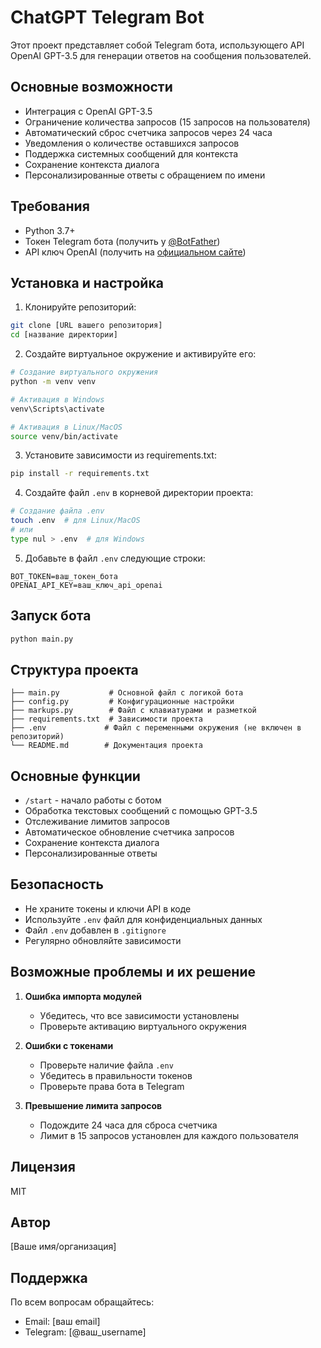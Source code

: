 # ChatGPT Telegram Bot

Этот проект представляет собой Telegram бота, использующего API OpenAI GPT-3.5 для генерации ответов на сообщения пользователей.

## Основные возможности

- Интеграция с OpenAI GPT-3.5
- Ограничение количества запросов (15 запросов на пользователя)
- Автоматический сброс счетчика запросов через 24 часа
- Уведомления о количестве оставшихся запросов
- Поддержка системных сообщений для контекста
- Сохранение контекста диалога
- Персонализированные ответы с обращением по имени

## Требования

- Python 3.7+
- Токен Telegram бота (получить у [@BotFather](https://t.me/BotFather))
- API ключ OpenAI (получить на [официальном сайте](https://platform.openai.com/))

## Установка и настройка

1. Клонируйте репозиторий:
```bash
git clone [URL вашего репозитория]
cd [название директории]
```

2. Создайте виртуальное окружение и активируйте его:
```bash
# Создание виртуального окружения
python -m venv venv

# Активация в Windows
venv\Scripts\activate

# Активация в Linux/MacOS
source venv/bin/activate
```

3. Установите зависимости из requirements.txt:
```bash
pip install -r requirements.txt
```

4. Создайте файл `.env` в корневой директории проекта:
```bash
# Создание файла .env
touch .env  # для Linux/MacOS
# или
type nul > .env  # для Windows
```

5. Добавьте в файл `.env` следующие строки:
```
BOT_TOKEN=ваш_токен_бота
OPENAI_API_KEY=ваш_ключ_api_openai
```

## Запуск бота

```bash
python main.py
```

## Структура проекта

```
├── main.py           # Основной файл с логикой бота
├── config.py         # Конфигурационные настройки
├── markups.py        # Файл с клавиатурами и разметкой
├── requirements.txt  # Зависимости проекта
├── .env             # Файл с переменными окружения (не включен в репозиторий)
└── README.md        # Документация проекта
```

## Основные функции

- `/start` - начало работы с ботом
- Обработка текстовых сообщений с помощью GPT-3.5
- Отслеживание лимитов запросов
- Автоматическое обновление счетчика запросов
- Сохранение контекста диалога
- Персонализированные ответы

## Безопасность

- Не храните токены и ключи API в коде
- Используйте `.env` файл для конфиденциальных данных
- Файл `.env` добавлен в `.gitignore`
- Регулярно обновляйте зависимости

## Возможные проблемы и их решение

1. **Ошибка импорта модулей**
   - Убедитесь, что все зависимости установлены
   - Проверьте активацию виртуального окружения

2. **Ошибки с токенами**
   - Проверьте наличие файла `.env`
   - Убедитесь в правильности токенов
   - Проверьте права бота в Telegram

3. **Превышение лимита запросов**
   - Подождите 24 часа для сброса счетчика
   - Лимит в 15 запросов установлен для каждого пользователя

## Лицензия

MIT

## Автор

[Ваше имя/организация]

## Поддержка

По всем вопросам обращайтесь:
- Email: [ваш email]
- Telegram: [@ваш_username] 